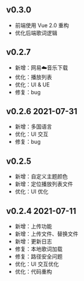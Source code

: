 ## v0.3.0

- 前端使用 Vue 2.0 重构
- 优化后端歌词逻辑

## v0.2.7

- 新增：网易☁️音乐下载
- 优化：播放列表
- 优化：UI & UE
- 修复：bug

## v0.2.6 2021-07-31

- 新增：多国语言
- 优化：UI 交互
- 修复：bug

## v0.2.5

- 新增：自定义主题颜色
- 新增：定位播放列表文件
- 优化：UI 优化

## v0.2.4 2021-07-11

- 新增：上传功能
- 新增：上传文件、替换文件
- 新增：更新日志
- 修复：本地歌词加载
- 修复：路径安全问题
- 优化：UI 交互优化
- 优化：代码重构
